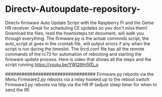 # Directv-Autoupdate-repository-
Directv firmware Auto Update Script with the Raspberry Pi and the Genie HR receiver.  Great for scheduling CE updates so you don't miss them! Download the files, read the howtosteps.txt document, will walk you through everything.   The firmware.py is the actual commnds script, the auto_script.st goes in the crontab file, will output errors if any when the script is run during the timeslot. The lircd.conf file has all the remote commands of the rc73 for automation of rebooting and starting the firmware update process. Here is video that shows all the steps and the script running https://youtu.be/YWQ9tH5fD_o

#################################
Firmware.py reboots via the Menu
Firmware2.py reboots via a relay hooked up to the reboot switch
Firmware3.py reboots via http via the HR IP (adjust sleep timer for when to send the IR)
